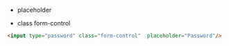 ﻿

* placeholder

* class form-control 

```html
<input type="password" class="form-control"  placeholder="Password"/>
```